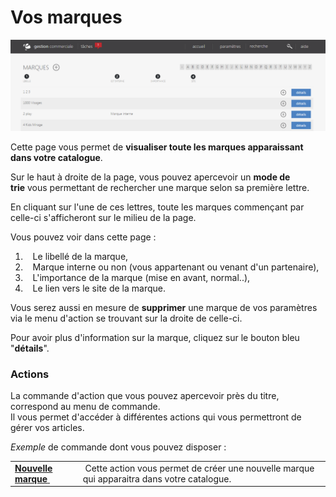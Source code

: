 # Vos marques


![index-0](images/index-0.png)


<p>Cette page vous permet de <strong>visualiser toute les marques apparaissant dans votre catalogue</strong>.</p>
<p>Sur le haut &agrave; droite de la page, vous pouvez apercevoir&nbsp;un <strong>mode de trie</strong>&nbsp;vous permettant de rechercher une marque selon sa premi&egrave;re lettre.</p>
<p>En cliquant sur l'une de ces lettres, toute les marques commen&ccedil;ant par celle-ci s'afficheront sur le milieu de la page.</p>
<p>Vous pouvez voir dans cette page :</p>
<ol>
<li>&nbsp;&nbsp;&nbsp;Le libell&eacute; de la marque,</li>
<li>&nbsp;&nbsp;&nbsp;Marque interne ou non (vous appartenant ou venant d'un partenaire),</li>
<li>&nbsp;&nbsp;&nbsp;L'importance de la marque (mise en avant, normal..),</li>
<li>&nbsp;&nbsp;&nbsp;Le lien vers le site de la marque.</li>
</ol>
<p>Vous serez&nbsp;aussi en mesure de&nbsp;<strong>supprimer</strong> une marque de vos param&egrave;tres via le menu d'action se trouvant sur la droite de celle-ci.</p>
<p>Pour avoir plus d'information sur la marque, cliquez sur le bouton bleu "<strong>d&eacute;tails</strong>".</p>
<h3>Actions</h3>
<p>La commande d'action&nbsp;que vous pouvez apercevoir pr&egrave;s du titre, correspond au menu de commande.<br />Il vous&nbsp;permet d'acc&eacute;der &agrave; diff&eacute;rentes actions qui vous permettront de g&eacute;rer vos articles.</p>
<p><em>Exemple</em> de commande dont vous pouvez disposer :</p>
<table>
<tbody>
<tr>
<td><a title="Nouvelle marque" href="/fr-fr/office/settings/catalogue/marques/edit.html"><strong>Nouvelle marque</strong>&nbsp;</a></td>
<td>&nbsp;Cette action vous permet de cr&eacute;er une nouvelle marque qui apparaitra dans votre catalogue.</td>
</tr>
</tbody>
</table>

